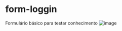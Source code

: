# form-loggin
Formulário básico para testar conhecimento
![image](https://user-images.githubusercontent.com/73077420/179230368-58868ef1-bf84-468c-9490-f0e0adcb282b.png)
